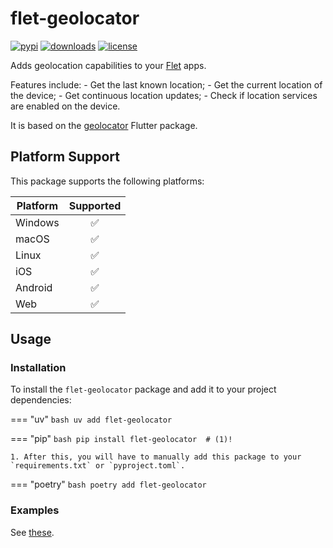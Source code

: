 # flet-geolocator

[![pypi](https://img.shields.io/pypi/v/flet-geolocator.svg)](https://pypi.python.org/pypi/flet-geolocator)
[![downloads](https://static.pepy.tech/badge/flet-geolocator/month)](https://pepy.tech/project/flet-geolocator)
[![license](https://img.shields.io/github/license/flet-dev/flet-geolocator.svg)](https://github.com/flet-dev/flet-geolocator/blob/main/LICENSE)

Adds geolocation capabilities to your [Flet](https://flet.dev) apps.

Features include:
    - Get the last known location;
    - Get the current location of the device;
    - Get continuous location updates;
    - Check if location services are enabled on the device.

It is based on the [geolocator](https://pub.dev/packages/geolocator) Flutter package.

## Platform Support

This package supports the following platforms:

| Platform | Supported |
|----------|:---------:|
| Windows  |     ✅     |
| macOS    |     ✅     |
| Linux    |     ✅     |
| iOS      |     ✅     |
| Android  |     ✅     |
| Web      |     ✅     |

## Usage

### Installation

To install the `flet-geolocator` package and add it to your project dependencies:

=== "uv"
    ```bash
    uv add flet-geolocator
    ```

=== "pip"
    ```bash
    pip install flet-geolocator  # (1)!
    ```

    1. After this, you will have to manually add this package to your `requirements.txt` or `pyproject.toml`.

=== "poetry"
    ```bash
    poetry add flet-geolocator
    ```

### Examples

See [these](geolocator.md#examples).
